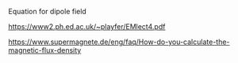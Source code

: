 
Equation for dipole field

https://www2.ph.ed.ac.uk/~playfer/EMlect4.pdf

https://www.supermagnete.de/eng/faq/How-do-you-calculate-the-magnetic-flux-density